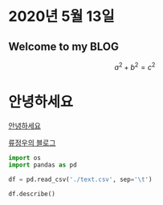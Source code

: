 # 2020년 5월 13일
## Welcome to my BLOG

$$
a^2 + b^2 = c^2
$$

<h1>안녕하세요</h1>

<a href='https://naver.com'>안녕하세요</a>

[류정우의 블로그](ryuqae.github.io)

```python
import os
import pandas as pd

df = pd.read_csv('./text.csv', sep='\t')

df.describe()
```